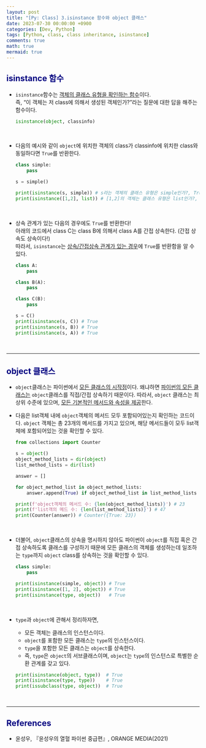 ```yaml
---
layout: post
title: "[Py: Class] 3.isinstance 함수와 object 클래스"
date: 2023-07-30 00:00:00 +0900
categories: [Dev, Python]
tags: [Python, class, class inheritance, isinstance]
comments: true
math: true
mermaid: true
---
```


## <span style="color:navy">isinstance 함수<span>

- `isinstance`함수는 <u>객체의 클래스 유형을 확인하는 함수</u>이다. <br>즉, “이 객체는 저 class에 의해서 생성된 객체인가?”라는 질문에 대한 답을 해주는 함수이다.

  ```python
  isinstance(object, classinfo)
  ```

<br>

- 다음의 예시와 같이 `object`에 위치한 객체의 class가 classinfo에 위치한 class와 동일하다면  `True`를 반환한다.

  ```python
  class simple:
      pass
  
  s = simple()
  
  print(isinstance(s, simple)) # s라는 객체의 클래스 유형은 simple인가?, True
  print(isinstance([1,2], list)) # [1,2]의 객체는 클래스 유형은 list인가?, True
  ```

<br>

- 상속 관계가 있는 다음의 경우에도 `True`를 반환한다!<br>
  아래의 코드에서 class C는 class B에 의해서 class A를 간접 상속한다. (간접 상속도 상속이다!)<br>
  따라서, `isinstance`는 <u>상속/간접상속 관계가 있는 경우</u>에 `True`를 반환함을 알 수 있다.

  ```python
  class A:
      pass

  class B(A):
      pass

  class C(B):
      pass

  s = C()
  print(isinstance(s, C)) # True
  print(isinstance(s, B)) # True
  print(isinstance(s, A)) # True
  ```

<br>

---

## <span style="color:navy">object 클래스<span>

- `object`클래스는 파이썬에서 <u>모든 클래스의 시작점</u>이다. 왜냐하면 <u>파이썬의 모든 클래스는</u> `object`클래스를 직접/간접 상속</u>하기 때문이다. 따라서, `object` 클래스는 최상위 수준에 있으며, <u>모든 기본적인 메서드와 속성을 제공</u>한다.
- 다음은 list객체 내에 `object`객체의 메서드 모두 포함되어있는지 확인하는 코드이다. `object` 객체는 총 23개의 메서드를 가지고 있으며, 해당 메서드들이 모두 list객체에 포함되어있는 것을 확인할 수 있다.
  
  ```python
  from collections import Counter

  s = object()
  object_method_lists = dir(object)
  list_method_lists = dir(list)

  answer = []

  for object_method_list in object_method_lists:
      answer.append(True) if object_method_list in list_method_lists else answer.append(False)

  print(f'object객체의 메서드 수: {len(object_method_lists)}') # 23
  print(f'list객의 메드 수: {len(list_method_lists)}') # 47
  print(Counter(answer)) # Counter({True: 23})
  ```

<br>

- 더불어, `object`클래스의 상속을 명시하지 않아도 파이썬이 `object`를 직접 혹은 간접 상속하도록 클래스를 구성하기 때문에 모든 클래스의 객체를 생성하는데 일조하는 `type`까지 `object` class를 상속하는 것을 확인할 수 있다.

  ```python
  class simple:
      pass
  
  print(isinstance(simple, object)) # True
  print(isinstance([1, 2], object)) # True
  print(isinstance(type, object))   # True 
  ```

<br>

- `type`과 `object`에 관해서 정리하자면,
  - 모든 객체는 클래스의 인스턴스이다. 
  - `object`를 포함한 모든 클래스는 `type`의 인스턴스이다. 
  - `type`을 포함한 모든 클래스는 `object`를 상속한다.
  - 즉, `type`은 `object`의 서브클래스이며, `object`는 `type`의 인스턴스로 특별한 순환 관계를 갖고 있다.

  ```python
  print(isinstance(object, type))  # True
  print(isinstance(type, type))    # True
  print(issubclass(type, object))  # True
  ```

<br>

---

## <span style="color:navy">References<span>
- 윤성우, 『윤성우의 열혈 파이썬 중급편』, ORANGE MEDIA(2021)
